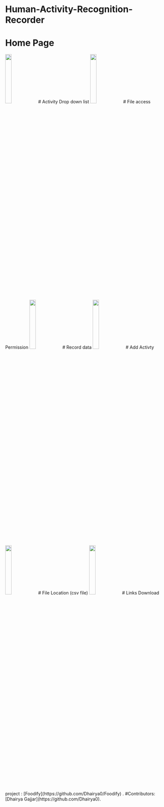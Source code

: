 # Human-Activity-Recognition-Recorder
# Home Page
<img src="https://user-images.githubusercontent.com/85548288/214701332-aa9c94f4-29a7-479c-860b-53604e132cc3.png" width=20% height=20%>
# Activity Drop down list
<img src="https://user-images.githubusercontent.com/85548288/214701447-0514f7c6-db25-4e71-a635-32e951f82ba4.png" width=20% height=20%>
# File access Permission
<img src="https://user-images.githubusercontent.com/85548288/214701586-e27c9468-192f-4545-8902-797b584ac594.png" width=20% height=20%>
# Record data
<img src="https://user-images.githubusercontent.com/85548288/214701644-5c9621bf-3fe0-4e27-b366-b70cf601d887.png" width=20% height=20%>
# Add Activty
<img src="https://user-images.githubusercontent.com/85548288/214701741-92a20a24-1607-480d-8b3f-6d1529ba7682.png" width=20% height=20%>
# File Location (csv file)
<img src="https://user-images.githubusercontent.com/85548288/214701821-54741a5d-cb00-46b9-a007-0d0cdd11cd60.png" width=20% height=20%>
# Links
Download project : [Foodify](https://github.com/Dhairya0/Foodify) .
#Contributors: [Dhairya Gajjar](https://github.com/Dhairya0).

